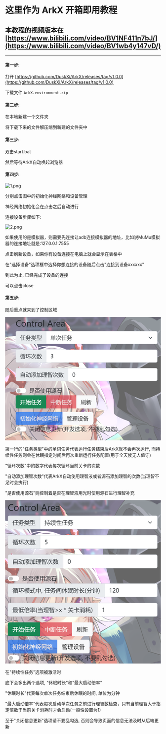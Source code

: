 # 这里作为 ArkX 开箱即用教程

## 本教程的视频版本在 [https://www.bilibili.com/video/BV1NF411n7bJ/](https://www.bilibili.com/video/BV1wb4y147vD/)

---

#### 第一步:

打开 [https://github.com/DuskXi/ArkX/releases/tag/v1.0.0](https://github.com/DuskXi/ArkX/releases/tag/v1.0.0)

下载文件 `ArkX.environment.zip`

#### 第二步:

在本地新建一个文件夹

将下载下来的文件解压缩到新建的文件夹中

#### 第三步:

双击start.bat

然后等待ArkX自动唤起浏览器

#### 第四步:

![1.png](1.png)

分别点击图中的初始化神经网络和设备管理

神经网络初始化会在点击之后自动进行

连接设备步骤如下:

![2.png](2.png)

如果使用的是模拟器，则需要先连接让adb连接模拟器的地址，比如说MuMu模拟器的连接地址就是:127.0.0.1:7555

点击刷新设备，如果你有设备连接在电脑上就会显示在表格中

在"选择设备"选项框中选择你想连接的设备随后点击"连接到设备xxxxxx"

到此为止, 已经完成了设备的连接

可以点击close

#### 第五步:

随后重点就来到了控制区域

![img.png](img.png)

第一行的"任务类型"中的单词任务代表运行任务结束后ArkX就不会再次运行, 而持续性任务则会在休眠指定时间后再次重新运行任务配置(用于全天候无人值守)

"循环次数"中的数字代表每次循环当前关卡的次数

"自动添加理智次数"代表ArkX自动使用理智液或者源石添加理智的次数(当理智不足时会执行)

"是否使用源石"则控制着是否在理智液用光时使用源石进行理智补充

![img_1.png](img_1.png)

在"持续性任务"选项被激活时

底下会多出两个选项, "休眠时长"和"最大启动倍率"

"休眠时长"代表每次单次任务结束后休眠的时间, 单位为分钟

"最大启动倍率"代表每次启动单次任务之前进行理智数检查，只有当前理智大于指定倍数于当前关卡消耗时才会启动(一般性设置为1)

至于"关闭信息更新"选项请不要乱勾选, 否则会导致页面的信息无法及时从后端更新